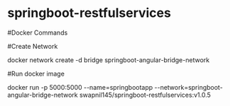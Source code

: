 # springboot-restfulservices
#Docker Commands

#Create Network 

docker network create -d bridge springboot-angular-bridge-network
 
 #Run docker image

docker run -p 5000:5000 --name=springbootapp --network=springboot-angular-bridge-network swapnil145/springboot-restfulservices:v1.0.5
